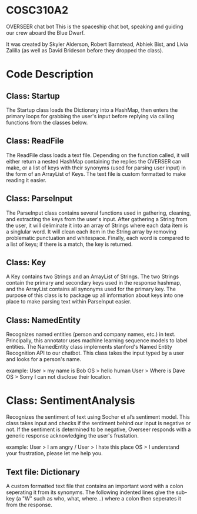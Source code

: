 # COSC310A2
OVERSEER chat bot 
This is the spaceship chat bot, speaking and guiding our crew aboard the Blue Dwarf.

It was created by Skyler Alderson, Robert Barnstead, Abhiek Bist, and Livia Zalilla (as well as David Brideson before they dropped the class).


# Code Description
## Class: Startup
The Startup class loads the Dictionary into a HashMap, then enters the primary loops for grabbing the user's input before replying via calling functions from the classes below.


## Class: ReadFile
The ReadFile class loads a text file. Depending on the function called, it will either return a nested HashMap containing the replies the OVERSER can make, or a list of keys with their synonyms (used for parsing user input) in the form of an ArrayList of Keys. The text file is custom formatted to make reading it easier.


## Class: ParseInput
The ParseInput class contains several functions used in gathering, cleaning, and extracting the keys from the user's input. After gathering a String from the user, it will deliminate it into an array of Strings where each data item is a singlular word. It will clean each item in the String array by removing problematic punctuation and whitespace. Finally, each word is compared to a list of keys; if there is a match, the key is returned.


## Class: Key
A Key contains two Strings and an ArrayList of Strings. The two Strings contain the primary and secondary keys used in the response hashmap, and the ArrayList contains all synonyms used for the primary key. The purpose of this class is to package up all information about keys into one place to make parsing text within ParseInput easier.

## Class: NamedEntity
Recognizes named entities (person and company names, etc.) in text. Principally, this annotator uses machine learning sequence models to label entities. The NamedEntity class implements stanford's Named Entity Recognition API to our chatbot. This class takes the input typed by a user and looks for a person's name.

example: User > my name is Bob
         OS > hello human
         User > Where is Dave
         OS > Sorry I can not disclose their location.

# Class: SentimentAnalysis
Recognizes the sentiment of text using Socher et al’s sentiment model. This class takes input and checks if the sentiment behind our input is negative or not. If the sentiment is determined to be negative, Overseer responds with a generic response acknowledging the user's frustation.

example: User > I am angry / User > I hate this place
         OS > I understand your frustration, please let me help you.
         
         

## Text file: Dictionary
A custom formatted text file that contains an important word with a colon seperating it from its synonyms. The following indented lines give the sub-key (a "W" such as who, what, where...) where a colon then seperates it from the response.

